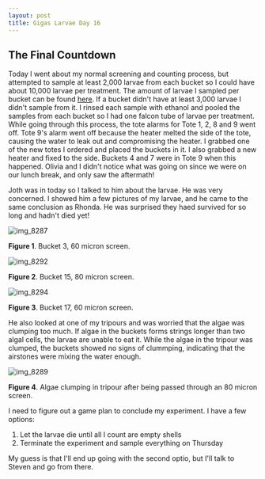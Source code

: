 ```yaml
---
layout: post
title: Gigas Larvae Day 16
---
```


## The Final Countdown

Today I went about my normal screening and counting process, but attempted to sample at least 2,000 larvae from each bucket so I could have about 10,000 larvae per treatment. The amount of larvae I sampled per bucket can be found [here](https://github.com/RobertsLab/project-oyster-oa/blob/master/data/Manchester/2017-07-30-Pacific-Oyster-Larvae/2017-08-02-Larvae-Counts.xlsx). If a bucket didn't have at least 3,000 larvae I didn't sample from it. I rinsed each sample with ethanol and pooled the samples from each bucket so I had one falcon tube of larvae per treatment. While going through this process, the tote alarms for Tote 1, 2, 8 and 9 went off. Tote 9's alarm went off because the heater melted the side of the tote, causing the water to leak out and compromising the heater. I  grabbed one of the new totes I ordered and placed the buckets in it. I also grabbed a new heater and fixed to the side. Buckets 4 and 7 were in Tote 9 when this happened. Olivia and I didn't notice what was going on since we were on our lunch break, and only saw the aftermath!

Joth was in today so I talked to him about the larvae. He was very concerned. I showed him a few pictures of my larvae, and he came to the same conclusion as Rhonda. He was surprised they haed survived for so long and hadn't died yet!

![img_8287](https://user-images.githubusercontent.com/22335838/29898985-97275b68-8d9d-11e7-871e-7f950e45044c.JPG)

**Figure 1**. Bucket 3, 60 micron screen. 

![img_8292](https://user-images.githubusercontent.com/22335838/29898988-973e5354-8d9d-11e7-94c6-e522e5596bd7.JPG)

**Figure 2**. Bucket 15, 80 micron screen.

![img_8294](https://user-images.githubusercontent.com/22335838/29898986-9728082e-8d9d-11e7-9f6e-04c47c848f58.JPG)

**Figure 3**. Bucket 17, 60 micron screen.

He also looked at one of my tripours and was worried that the algae was clumping too much. If algae in the buckets forms strings longer than two algal cells, the larvae are unable to eat it. While the algae in the tripour was clumped, the buckets showed no signs of clummping, indicating that the airstones were mixing the water enough.

![img_8289](https://user-images.githubusercontent.com/22335838/29898987-9729e8ec-8d9d-11e7-8789-5f3a107dad92.JPG)

**Figure 4**. Algae clumping in tripour after being passed through an 80 micron screen.

I need to figure out a game plan to conclude my experiment. I have a few options:

1. Let the larvae die until all I count are empty shells
2. Terminate the experiment and sample everything on Thursday

My guess is that I'll end up going with the second optio, but I'll talk to Steven and go from there.
